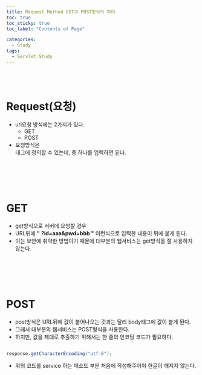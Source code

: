 ```yaml
---
title: Request Method GET과 POST방식의 차이
toc: true
toc_sticky: true
toc_label: "Contents of Page"

categories:
  - Study
tags:
  - Servlet_Study
---
```


<br><br>

# Request(요청)
* uri요청 방식에는 2가지가 있다.
   - GET
   - POST
* 요청방식은 <form>태그에 정의할 수 있는데, <form method="get/post"> 중 하나를 입력하면 된다.


<br><br><br><br>

# GET
* get방식으로 서버에 요청할 경우
* URL뒤에 **" ?id=aaa&pwd=bbb "** 이런식으로 입력한 내용이 뒤에 붙게 된다.
* 이는 보안에 취약한 방법이기 때문에 대부분의 웹서비스는 get방식을 잘 사용하지 않는다.

<br><br><br><br>

# POST
* post방식은 URL뒤에 값이 붙어나오는 것과는 달리 body태그에 값이 붙게 된다.
* 그래서 대부분의 웹서비스는 POST형식을 사용한다.
* 하지만, 값을 제대로 추출하기 위해서는 한 줄의 인코딩 코드가 필요하다.

```java

response.getCharacterEncoding("utf-8");

```

* 위의 코드를 service 하는 메소드 부분 처음에 작성해주어야 한글이 깨지지 않는다.
